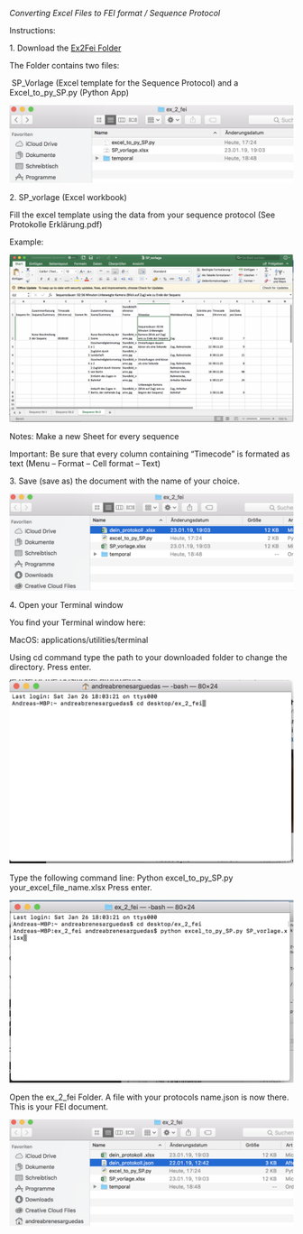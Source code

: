 *Converting Excel Files to FEI format / Sequence Protocol*

Instructions:

1\. Download the [Ex2Fei Folder](Ex2FEI.zip)

The Folder contains two files:

 SP\_Vorlage (Excel template for the Sequence Protocol) and a Excel\_to\_py\_SP.py (Python App)

![Folder content](../../docs/Docs_FEI.png)

2\. SP\_vorlage (Excel workbook)

Fill the excel template using the data from your sequence protocol (See Protokolle Erklärung.pdf)

Example:

![Excel table](../../docs/Excel_example.png)


Notes: Make a new Sheet for every sequence

Important: Be sure that every column containing “Timecode” is formated as text (Menu – Format – Cell format – Text)

3\. Save (save as) the document with the name of your choice.

![image rename](../../docs/rename_template.png )

4\. Open your Terminal window

You find your Terminal window here:

MacOS: applications/utilities/terminal

Using cd command type the path to your downloaded folder to change the directory. Press enter.

![terminal cd](../../docs/cd_directory.png)

Type the following command line:
Python excel_to_py_SP.py your_excel_file_name.xlsx
Press enter.

![teminal command line](../../docs/command_line_ex2fei.png)

Open the ex_2_fei Folder.
A file with your protocols name.json is now there. This is your FEI document.


![Image json data](../../docs/json_data.png )
